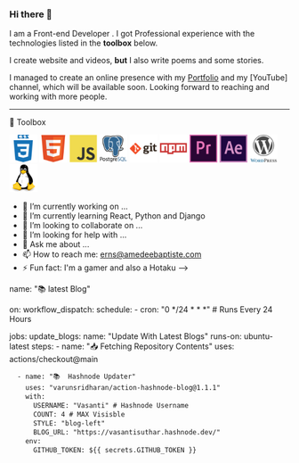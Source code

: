 ### Hi there 👋




I am a Front-end Developer . I got Professional experience with the technologies listed in the **toolbox** below.

I create website and videos, **but** I also write poems and some stories.

I managed to create an online presence with my [Portfolio](https://amedeebaptiste.com) and my [YouTube] channel, which will be available soon. Looking forward to reaching and working with more people.

---

🧰 Toolbox

<img src="https://github.com/devicons/devicon/blob/master/icons/css3/css3-plain-wordmark.svg" alt="CSS" width="50" height="50"/> <img src="https://github.com/devicons/devicon/blob/master/icons/html5/html5-original.svg" alt="HTML" width="50" height="50"/> <img src="https://github.com/devicons/devicon/blob/master/icons/javascript/javascript-original.svg" alt="JavaScript" width="50" height="50"/> <img src="https://github.com/devicons/devicon/blob/master/icons/postgresql/postgresql-original-wordmark.svg" alt="PostgreSQL" width="50" height="50"/> <img src="https://github.com/devicons/devicon/blob/master/icons/git/git-original-wordmark.svg" alt="Git" width="50" height="50"/> <img src="https://github.com/devicons/devicon/blob/master/icons/npm/npm-original-wordmark.svg" alt="npm" width="50" height="50"/> <img src="https://github.com/devicons/devicon/blob/master/icons/premierepro/premierepro-original.svg" alt="PremierePro" width="50" height="50"/> 
<img src="https://github.com/devicons/devicon/blob/master/icons/aftereffects/aftereffects-original.svg" alt="AfterEffect" width="50" height="50"/> <img src="https://github.com/devicons/devicon/blob/master/icons/wordpress/wordpress-original.svg" alt="Wordpress" width="50" height="50"/> <img src="https://github.com/devicons/devicon/blob/master/icons/linux/linux-original.svg" alt="Linux" width="50" height="50"/>



- 🔭 I’m currently working on ...
- 🌱 I’m currently learning React, Python and Django
- 👯 I’m looking to collaborate on ...
- 🤔 I’m looking for help with ...
- 💬 Ask me about ...
- 📫 How to reach me: erns@amedeebaptiste.com
- ⚡ Fun fact: I'm a gamer and also a Hotaku
-->

name: "📚 latest Blog"

on:
  workflow_dispatch:
  schedule:
    - cron: "0 */24 * * *" # Runs Every 24 Hours

jobs:
  update_blogs:
    name: "Update With Latest Blogs"
    runs-on: ubuntu-latest
    steps:
      - name: "📥  Fetching Repository Contents"
        uses: actions/checkout@main

      - name: "📚  Hashnode Updater"
        uses: "varunsridharan/action-hashnode-blog@1.1.1"
        with:
          USERNAME: "Vasanti" # Hashnode Username
          COUNT: 4 # MAX Visisble
          STYLE: "blog-left"
          BLOG_URL: "https://vasantisuthar.hashnode.dev/"
        env:
          GITHUB_TOKEN: ${{ secrets.GITHUB_TOKEN }}
